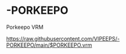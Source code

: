 # -PORKEEPO
Porkeepo  VRM

https://raw.githubusercontent.com/VIPEEPS/-PORKEEPO/main/$PORKEEPO.vrm


